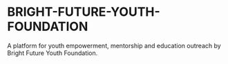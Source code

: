 # BRIGHT-FUTURE-YOUTH-FOUNDATION
A platform for youth empowerment, mentorship and education outreach by Bright Future Youth Foundation.
